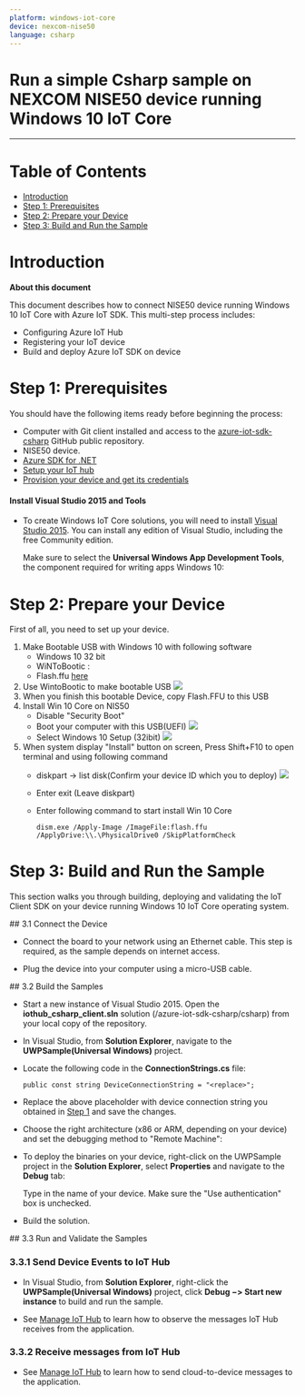 ```yaml
---
platform: windows-iot-core
device: nexcom-nise50
language: csharp
---
```


Run a simple Csharp sample on NEXCOM NISE50 device running Windows 10 IoT Core
===
---

# Table of Contents

-   [Introduction](#Introduction)
-   [Step 1: Prerequisites](#Prerequisites)
-   [Step 2: Prepare your Device](#PrepareDevice)
-   [Step 3: Build and Run the Sample](#Build)

<a name="Introduction"></a>
# Introduction

**About this document**

This document describes how to connect NISE50 device running Windows 10 IoT Core with Azure IoT SDK. This multi-step process includes:
-   Configuring Azure IoT Hub
-   Registering your IoT device
-   Build and deploy Azure IoT SDK on device

<a name="Prerequisites"></a>
# Step 1: Prerequisites

You should have the following items ready before beginning the process:

-   Computer with Git client installed and access to the
    [azure-iot-sdk-csharp](https://github.com/Azure/azure-iot-sdk-csharp) GitHub public repository.
-   NISE50 device.
-   [Azure SDK for .NET](http://go.microsoft.com/fwlink/p/?linkid=618715&clcid=0x409)
-   [Setup your IoT hub][lnk-setup-iot-hub]
-   [Provision your device and get its credentials][lnk-manage-iot-hub]

#### Install Visual Studio 2015 and Tools

-   To create Windows IoT Core solutions, you will need to install [Visual Studio 2015](https://www.visualstudio.com/products/vs-2015-product-editions.aspx). You can install any edition of Visual Studio, including the free Community edition.

    Make sure to select the **Universal Windows App Development Tools**, the component required for writing apps Windows 10:

<a name="PrepareDevice"></a>
# Step 2: Prepare your Device

First of all, you need to set up your device.
1.   Make Bootable USB with Windows 10 with following software
     -   Windows 10 32 bit
     -   WiNToBootic :
     -   Flash.ffu [here](ftp://nexcomq:nexcomq@ftp.nexcom.com.tw/Flash.ffu)
2.   Use WintoBootic to make bootable USB
    ![](./media/WintoBootic.png)
3.   When you finish this bootable Device, copy Flash.FFU to this USB
4.   Install Win 10 Core on NIS50
     -   Disable "Security Boot"
     -   Boot your computer with this USB(UEFI)
         ![](./media/Boot_NISE50.png) 
     -   Select Windows 10 Setup (32ibit)
         ![](./media/Win10_32Bit.png)
5.  When system display "Install" button on screen, Press Shift+F10 to open terminal and using following command
     -   diskpart -> list disk(Confirm your device ID which you to deploy)
         ![](./media/ConfirmDeviceId.png)
     -   Enter exit (Leave diskpart)
     -   Enter following command to start install Win 10 Core     
                   
             dism.exe /Apply-Image /ImageFile:flash.ffu /ApplyDrive:\\.\PhysicalDrive0 /SkipPlatformCheck

<a name="Build"></a>
# Step 3: Build and Run the Sample

This section walks you through building, deploying and validating the IoT Client SDK on your device running Windows 10 IoT Core operating system. 

<a name="Step_3_1:_Connect"/>
## 3.1 Connect the Device

-   Connect the board to your network using an Ethernet cable. This step is required, as the sample depends on internet access.

-   Plug the device into your computer using a micro-USB cable.

<a name="Step_3_2:_Build"/>
## 3.2  Build the Samples

-   Start a new instance of Visual Studio 2015. Open the **iothub_csharp_client.sln** solution (/azure-iot-sdk-csharp/csharp) from your local copy of the repository.

-   In Visual Studio, from **Solution Explorer**, navigate to the **UWPSample(Universal Windows)** project.

-   Locate the following code in the **ConnectionStrings.cs** file:

        public const string DeviceConnectionString = "<replace>";

-   Replace the above placeholder with device connection string you obtained in [Step 1](#Step-1:-Prerequisites) and save the changes.

-   Choose the right architecture (x86 or ARM, depending on your device) and set the debugging method to "Remote Machine":
    
-   To deploy the binaries on your device, right-click on the UWPSample project in the **Solution Explorer**, select **Properties** and navigate to the **Debug** tab:

    Type in the name of your device. Make sure the "Use authentication" box is unchecked.

-   Build the solution.

<a name="Step_3_3:_Run"/>
## 3.3 Run and Validate the Samples

### 3.3.1 Send Device Events to IoT Hub

-   In Visual Studio, from **Solution Explorer**, right-click the **UWPSample(Universal Windows)** project, click **Debug &minus;&gt; Start new instance** to build and run the sample. 
       
-   See [Manage IoT Hub][lnk-manage-iot-hub] to learn how to observe the messages IoT Hub receives from the application.

### 3.3.2 Receive messages from IoT Hub

-   See [Manage IoT Hub][lnk-manage-iot-hub] to learn how to send cloud-to-device messages to the application.

[lnk-setup-iot-hub]: ../setup_iothub.md
[lnk-manage-iot-hub]: ../manage_iot_hub.md
